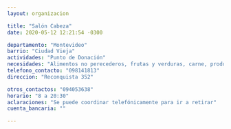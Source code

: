 ```yaml
---
layout: organizacion

title: "Salón Cabeza"
date: 2020-05-12 12:21:54 -0300

departamento: "Montevideo"
barrio: "Ciudad Vieja"
actividades: "Punto de Donación"
necesidades: "Alimentos no perecederos, frutas y verduras, carne, productos sanitarios (tapabocas, guantes, alcohol en gel, detergente,etc), recipientes o tuppers"
telefono_contacto: "098141813"
direccion: "Reconquista 352"

otros_contactos: "094053638"
horario: "8 a 20:30"
aclaraciones: "Se puede coordinar telefónicamente para ir a retirar"
cuenta_bancaria: ""

---
```

